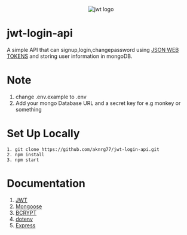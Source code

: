 
<p align="center">
  <img src="https://jwt.io/img/logo-asset.svg" alt="jwt logo"/>
</p>



# jwt-login-api
A simple API that can signup,login,changepassword using [JSON WEB TOKENS](https://jwt.io/introduction/) and storing user information in mongoDB.



# Note 
1. change .env.example to .env
2. Add your mongo Database URL and a secret key for e.g monkey or something


# Set Up Locally
```
1. git clone https://github.com/aknrg77/jwt-login-api.git
2. npm install
3. npm start
```


# Documentation
1. [JWT](https://www.npmjs.com/package/jsonwebtoken)
2. [Mongoose](https://mongoosejs.com/docs/guide.html)
3. [BCRYPT](https://www.npmjs.com/package/bcrypt)
4. [dotenv](https://www.npmjs.com/package/dotenv)
5. [Express](https://expressjs.com/en/starter/installing.html)




